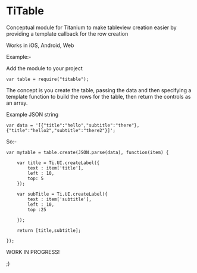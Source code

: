TiTable
=======

Conceptual module for Titanium to make tableview creation easier by providing a template callback for the row creation

Works in iOS, Android, Web

Example:-

Add the module to your project

	var table = require("titable");
	
The concept is you create the table, passing the data and then specifying a template function to build the rows for the table, then return the controls as an array.

Example JSON string

	var data = '[{"title":"hello","subtitle":"there"},{"title":"hello2","subtitle":"there2"}]';

So:-

	var mytable = table.create(JSON.parse(data), function(item) {

		var title = Ti.UI.createLabel({
			text : item['title'],
			left : 10,
			top: 5
		});

		var subTitle = Ti.UI.createLabel({
			text : item['subtitle'],
			left : 10,
			top :25
			
		});
		
		return [title,subtitle];
		
	});


WORK IN PROGRESS!

;)
